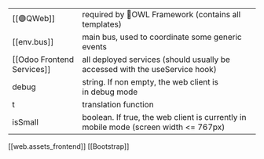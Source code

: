 

|                            |                                                                                  |
| -------------------------- | ---------------------------------------------------------------------------------|
| [[🟣QWeb]]                 | required by 🦉OWL Framework (contains all templates)                                 |
| [[env.bus]]                | main bus, used to coordinate some generic events                                     |
| [[Odoo Frontend Services]] | all deployed services (should usually be accessed with the useService hook)          |
| debug                      | string. If non empty, the web client is in debug mode                                |
| t                          | translation function                                                                 |
| isSmall                    | boolean. If true, the web client is currently in mobile mode (screen width <= 767px) |

[[web.assets_frontend]]
[[Bootstrap]]